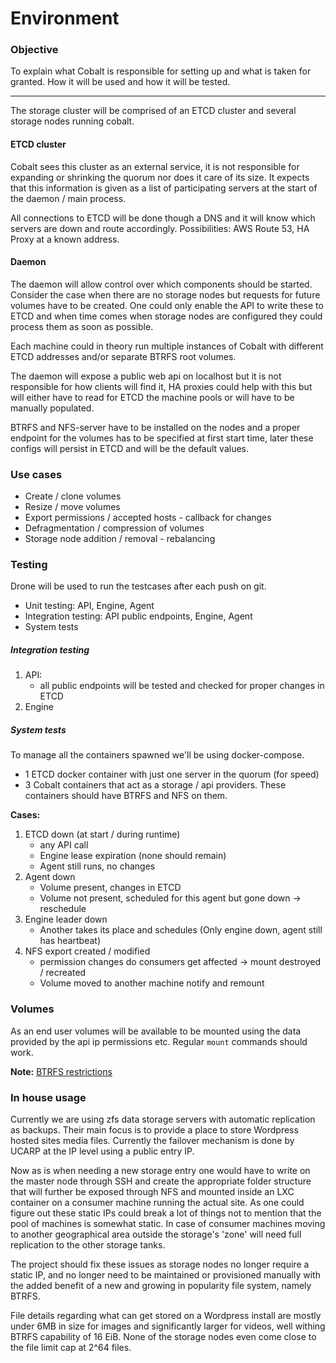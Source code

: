 # Environment

### Objective

To explain what Cobalt is responsible for setting up and what is taken for
granted. How it will be used and how it will be tested.

---

The storage cluster will be comprised of an ETCD cluster and several storage
nodes running cobalt.

#### ETCD cluster

Cobalt sees this cluster as an external service, it is not responsible for
expanding or shrinking the quorum nor does it care of its size.
It expects that this information is given as a list of participating servers at
the start of the daemon / main process.

All connections to ETCD will be done though a DNS and it will know which
servers are down and route accordingly. Possibilities: AWS Route 53,
HA Proxy at a known address.

#### Daemon

The daemon will allow control over which components should be started.
Consider the case when there are no storage nodes but requests for future
volumes have to be created. One could only enable the API to write these to
ETCD and when time comes when storage nodes are
configured they could process them as soon as possible.

Each machine could in theory run multiple instances of Cobalt with different
ETCD addresses and/or separate BTRFS root volumes.

The daemon will expose a public web api on localhost but it is not responsible
for how clients will find it, HA proxies could help with this but will either
have to read for ETCD the machine pools or will have to be manually populated.

BTRFS and NFS-server have to be installed on the nodes and a proper endpoint
for the volumes has to be specified at first start time, later these configs
will persist in ETCD and will be the default values.


### Use cases

- Create / clone volumes
- Resize / move volumes
- Export permissions / accepted hosts - callback for changes
- Defragmentation / compression of volumes
- Storage node addition / removal - rebalancing

### Testing

Drone will be used to run the testcases after each push on git.

- Unit testing: API, Engine, Agent
- Integration testing: API public endpoints, Engine, Agent
- System tests

##### Integration testing

1. API:
    * all public endpoints will be tested and checked for proper changes in ETCD
2. Engine

##### System tests

To manage all the containers spawned we'll be using docker-compose.

- 1 ETCD docker container with just one server in the quorum (for speed)
- 3 Cobalt containers that act as a storage / api providers. These containers
should have BTRFS and NFS on them.

**Cases:**

1. ETCD down (at start / during runtime)
    * any API call
    * Engine lease expiration (none should remain)
    * Agent still runs, no changes
2. Agent down
    * Volume present, changes in ETCD
    * Volume not present, scheduled for this agent but gone down -> reschedule
3. Engine leader down
    * Another takes its place and schedules (Only engine down,
    agent still has heartbeat)
4. NFS export created / modified
    * permission changes do consumers get affected -> mount
    destroyed / recreated
    * Volume moved to another machine notify and remount


### Volumes

As an end user volumes will be available to be mounted using the data
provided by the api ip permissions etc.
Regular `mount` commands should work.

**Note:** [BTRFS restrictions](https://en.wikipedia.org/wiki/Btrfs)


### In house usage

Currently we are using zfs data storage servers with automatic
replication as backups. Their main focus is to provide a place to store
Wordpress hosted sites media files. Currently the failover mechanism is done by
UCARP at the IP level using a public entry IP.

Now as is when needing a new storage entry one would have to write on the master
node through SSH and create the appropriate folder structure that will further
be exposed through NFS and mounted inside an LXC container on a consumer machine
 running the actual site.
As one could figure out these static IPs could break a lot of things not to
mention that the pool of machines is somewhat static. In case of consumer
machines moving to another geographical area outside the storage's 'zone'
will need full replication to the other storage tanks.

The project should fix these issues as storage nodes no longer
require a static IP, and no longer need to be maintained or provisioned
manually with the added benefit of a new and growing in popularity file system,
namely BTRFS.

File details regarding what can get stored on a Wordpress install are mostly
under 6MB in size for images and significantly larger for videos, well withing
BTRFS capability of 16 EiB. None of the storage nodes even
come close to the file limit cap at 2^64 files.



